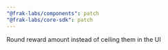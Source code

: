 ```yaml
---
"@frak-labs/components": patch
"@frak-labs/core-sdk": patch
---
```


Round reward amount instead of ceiling them in the UI

